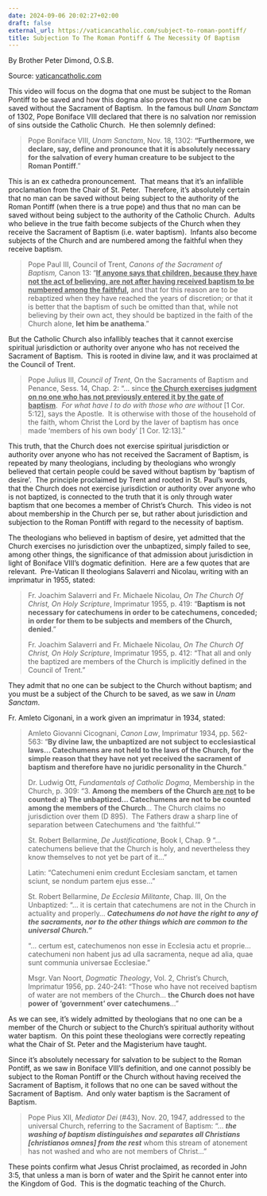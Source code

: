 ```yaml
---
date: 2024-09-06 20:02:27+02:00
draft: false
external_url: https://vaticancatholic.com/subject-to-roman-pontiff/
title: Subjection To The Roman Pontiff & The Necessity Of Baptism
---
```





By Brother Peter Dimond, O.S.B.

Source: [vaticancatholic.com](https://vaticancatholic.com/subject-to-roman-pontiff/)


<p>This video will focus on the dogma that one must be subject to the Roman Pontiff to be saved and how this dogma also proves that no one can be saved without the Sacrament of Baptism.&nbsp; In the famous bull<em> Unam Sanctam</em> of 1302, Pope Boniface VIII declared that there is no salvation nor remission of sins outside the Catholic Church.&nbsp; He then solemnly defined:</p>
<blockquote>
<div class="quotation-green">
<p>Pope Boniface VIII, <em>Unam Sanctam</em>, Nov. 18, 1302: <strong>“Furthermore, we declare, say, define and pronounce that it is absolutely necessary for the salvation of every human creature to be subject to the Roman Pontiff</strong>.”</p>
</div>
</blockquote>
<p>This is an ex cathedra pronouncement. &nbsp;That means that it’s an infallible proclamation from the Chair of St. Peter.&nbsp; Therefore, it’s absolutely certain that no man can be saved without being subject to the authority of the Roman Pontiff (when there is a true pope) and thus that no man can be saved without being subject to the authority of the Catholic Church. &nbsp;Adults who believe in the true faith become subjects of the Church when they receive the Sacrament of Baptism (i.e. water baptism).&nbsp; Infants also become subjects of the Church and are numbered among the faithful when they receive baptism.</p>
<blockquote>
<p>Pope Paul III, Council of Trent,&nbsp;<em>Canons of the Sacrament of Baptism,</em>&nbsp;Canon 13:<strong>&nbsp;</strong>“<strong><u>If anyone says that children, because they have not the act of believing, are not after having received baptism to be numbered among the faithful</u>,</strong>&nbsp;and that for this reason are to be rebaptized when they have reached the years of discretion; or that it is better that the baptism of such be omitted than that, while not believing by their own act, they should be baptized in the faith of the Church alone,&nbsp;<strong>let him be anathema</strong>.”</p>
</blockquote>
<p>But the Catholic Church also infallibly teaches that it cannot exercise spiritual jurisdiction or authority over anyone who has not received the Sacrament of Baptism.&nbsp; This is rooted in divine law, and it was proclaimed at the Council of Trent.</p>
<blockquote>
<div class="quotation-red">
<p>Pope Julius III,&nbsp;<em>Council of Trent</em>, On&nbsp;the Sacraments of Baptism&nbsp;and Penance, Sess. 14, Chap. 2: “…&nbsp;since&nbsp;<strong><u>the Church exercises judgment on no one who has not previously entered it by the gate of baptism</u></strong>.&nbsp;&nbsp;<em>For what have I to do with those who are without</em>&nbsp;[1 Cor. 5:12], says the Apostle.&nbsp;&nbsp;It is otherwise with those of the household of the faith, whom Christ the Lord by the laver of baptism has once made ‘members of his own body’ [1 Cor. 12:13].”</p>
</div>
</blockquote>
<p>This truth, that the Church does not exercise spiritual jurisdiction or authority over anyone who has not received the Sacrament of Baptism, is repeated by many theologians, including by theologians who wrongly believed that certain people could be saved without baptism by ‘baptism of desire’.&nbsp; The principle proclaimed by Trent and rooted in St. Paul’s words, that the Church does not exercise jurisdiction or authority over anyone who is not baptized, is connected to the truth that it is only through water baptism that one becomes a member of Christ’s Church.&nbsp; This video is not about membership in the Church per se, but rather about jurisdiction and subjection to the Roman Pontiff with regard to the necessity of baptism.&nbsp;</p>
<p>The theologians who believed in baptism of desire, yet admitted that the Church exercises no jurisdiction over the unbaptized, simply failed to see, among other things, the significance of that admission about jurisdiction in light of Boniface VIII’s dogmatic definition.&nbsp; Here are a few quotes that are relevant.&nbsp; Pre-Vatican II theologians Salaverri and Nicolau, writing with an imprimatur in 1955, stated:</p>
<blockquote>
<div class="quotation-blue">
<p>Fr. Joachim Salaverri and Fr. Michaele Nicolau, <em>On The Church Of Christ, On Holy Scripture</em>, Imprimatur 1955, p. 419: “<strong>Baptism is not necessary for catechumens in order to be catechumens, conceded; in order for them to be subjects and members of the Church, denied</strong>.”</p>
<p>Fr. Joachim Salaverri and Fr. Michaele Nicolau, <em>On The Church Of Christ, On Holy Scripture</em>, Imprimatur 1955, p. 412: “That all and only the baptized are members of the Church is implicitly defined in the Council of Trent.”</p>
</div>
</blockquote>
<p>They admit that no one can be subject to the Church without baptism; and you must be a subject of the Church to be saved, as we saw in <em>Unam Sanctam</em>.</p>
<p>Fr. Amleto Cigonani, in a work given an imprimatur in 1934, stated:</p>
<blockquote>
<div class="quotation-gold">
<p>Amleto Giovanni Cicognani,&nbsp;<em>Canon Law</em>, Imprimatur 1934, pp. 562-563: “<strong>By divine law, the unbaptized are not subject to ecclesiastical laws… Catechumens are not held to the laws of the Church, for the simple reason that they have not yet received the sacrament of baptism and therefore have no juridic personality in the Church</strong>.”&nbsp;</p>
<p>Dr. Ludwig Ott,&nbsp;<em>Fundamentals of Catholic Dogma</em>, Membership in the Church, p. 309: “3.&nbsp;<strong>Among the members of the Church&nbsp;<u>are not</u> to be counted: a) The unbaptized</strong><strong>… Catechumens are not to be counted among the members of the Church</strong>… The Church claims no jurisdiction over them (D 895).&nbsp;&nbsp;The Fathers draw a sharp line of separation between Catechumens and ‘the faithful.’”</p>
<p>St. Robert Bellarmine, <em>De Justificatione</em>, Book I, Chap. 9 “… catechumens believe that the Church is holy, and nevertheless they know themselves to not yet be part of it…”&nbsp;</p>
<p>Latin: “Catechumeni enim credunt Ecclesiam sanctam, et tamen sciunt, se nondum partem ejus esse…”</p>
<p>St. Robert Bellarmine, <em>De Ecclesia Militante</em>, Chap. III, On the Unbaptized: “… it is certain that catechumens are not in the Church in actuality and properly… <strong><em>Catechumens do not have the right to any of the sacraments, nor to the other things which are common to the universal Church.”</em></strong></p>
<p>“… certum est, catechumenos non esse in Ecclesia actu et proprie… catechumeni non habent jus ad ulla sacramenta, neque ad alia, quae sunt communia universae Ecclesiae.”</p>
<p>Msgr. Van Noort, <em>Dogmatic Theology</em>, Vol. 2, Christ’s Church, Imprimatur 1956, pp. 240-241: “Those who have not received baptism of water are not members of the Church… <strong>the Church does not have power of ‘government’ over catechumens</strong>…”</p>
</div>
</blockquote>
<p>As we can see, it’s widely admitted by theologians that no one can be a member of the Church or subject to the Church’s spiritual authority without water baptism.&nbsp; On this point these theologians were correctly repeating what the Chair of St. Peter and the Magisterium have taught.&nbsp; &nbsp;</p>
<p>Since it’s absolutely necessary for salvation to be subject to the Roman Pontiff, as we saw in Boniface VIII’s definition, and one cannot possibly be subject to the Roman Pontiff or the Church without having received the Sacrament of Baptism, it follows that no one can be saved without the Sacrament of Baptism.&nbsp; And only water baptism is the Sacrament of Baptism.</p>
<blockquote>
<p>Pope Pius XII,&nbsp;<em>Mediator Dei</em>&nbsp;(#43), Nov. 20, 1947, addressed to the universal Church, referring to the Sacrament of Baptism: “…&nbsp;<em><strong>the washing of baptism distinguishes and separates all Christians [christianos&nbsp;omnes] from the rest</strong></em>&nbsp;whom this stream of atonement has not washed and who are not members of Christ…”</p>
</blockquote>
<p>These points confirm what Jesus Christ proclaimed, as recorded in John 3:5, that unless a man is born of water and the Spirit he cannot enter into the Kingdom of God.&nbsp; This is the dogmatic teaching of the Church.</p>
</div>
